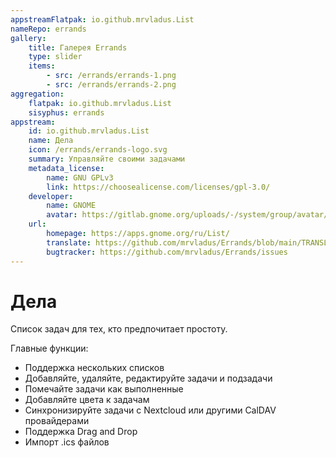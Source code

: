 ```yaml
---
appstreamFlatpak: io.github.mrvladus.List
nameRepo: errands
gallery: 
    title: Галерея Errands
    type: slider
    items: 
        - src: /errands/errands-1.png
        - src: /errands/errands-2.png
aggregation:
    flatpak: io.github.mrvladus.List
    sisyphus: errands
appstream:
    id: io.github.mrvladus.List
    name: Дела
    icon: /errands/errands-logo.svg
    summary: Управляйте своими задачами
    metadata_license: 
        name: GNU GPLv3
        link: https://choosealicense.com/licenses/gpl-3.0/
    developer: 
        name: GNOME
        avatar: https://gitlab.gnome.org/uploads/-/system/group/avatar/8/gnomelogo.png?width=48
    url: 
        homepage: https://apps.gnome.org/ru/List/
        translate: https://github.com/mrvladus/Errands/blob/main/TRANSLATIONS.md
        bugtracker: https://github.com/mrvladus/Errands/issues
---
```


# Дела

Список задач для тех, кто предпочитает простоту.

Главные функции:

- Поддержка нескольких списков
- Добавляйте, удаляйте, редактируйте задачи и подзадачи
- Помечайте задачи как выполненные
- Добавляйте цвета к задачам
- Синхронизируйте задачи с Nextcloud или другими CalDAV провайдерами
- Поддержка Drag and Drop
- Импорт .ics файлов

<AGWGallery />

<!--@include: @apps/_parts/install/content-repo.md-->
<!--@include: @apps/_parts/install/content-flatpak.md-->